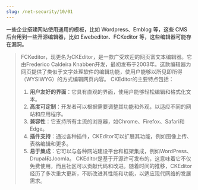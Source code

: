 ```yaml
---
slug: /net-security/10/01
---
```


一些企业搭建网站使用通用的模板，比如 Wordpress、Emblog 等，这些 CMS 后台用到一些开源编辑器，比如 Ewebeditor、FCKeditor 等，这些编辑器可能存在漏洞。


> FCKeditor，现更名为CKEditor，是一款广受欢迎的网页富文本编辑器。它由Frederico Caldeira Knabben开发，最初发布于2003年。这款编辑器为网页提供了类似于文字处理软件的编辑功能，使用户能够以所见即所得（WYSIWYG）的方式编辑网页内容。
> CKEditor的主要特点包括：
> 1. **用户友好的界面**：它具有直观的界面，使用户能够轻松编辑和格式化文本。
> 2. **高度可定制**：开发者可以根据需要调整其功能和外观，以适应不同的网站和应用程序。
> 3. **兼容性**：它支持所有主流的浏览器，如Chrome、Firefox、Safari和Edge。
> 4. **插件支持**：通过各种插件，CKEditor可以扩展其功能，例如图像上传、表格编辑和更多。
> 5. **易于集成**：它可以与各种网站建设平台和框架集成，例如WordPress、Drupal和Joomla。
> CKEditor是基于开源许可发布的，这意味着它不仅免费使用，而且社区可以贡献代码和改进。随着时间的推移，CKEditor经历了多次重大更新，不断改进其性能和功能，以适应现代网络的发展需求。


